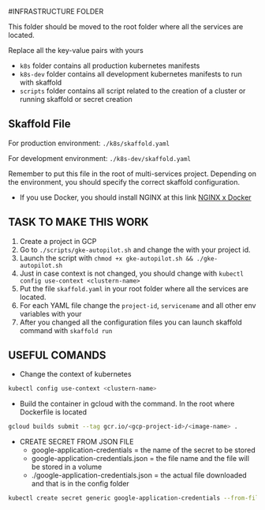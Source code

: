 #INFRASTRUCTURE FOLDER

This folder should be moved to the root folder where all the services are located.

Replace all the key-value pairs with yours

- `k8s` folder contains all production kubernetes manifests
- `k8s-dev` folder contains all development kubernetes manifests to run with skaffold
- `scripts` folder contains all script related to the creation of a cluster or running skaffold or secret creation

## Skaffold File

For production environment: `./k8s/skaffold.yaml`

For development environment: `./k8s-dev/skaffold.yaml`

Remember to put this file in the root of multi-services project. Depending on the environment, you should specify the
correct skaffold configuration.

- If you use Docker, you should install NGINX at this link
  [NGINX x Docker](https://kubernetes.github.io/ingress-nginx/deploy/)

## TASK TO MAKE THIS WORK

1. Create a project in GCP
2. Go to `./scripts/gke-autopilot.sh` and change the <google-cloud-project-id> with your project id.
3. Launch the script with `chmod +x gke-autopilot.sh && ./gke-autopilot.sh`
4. Just in case context is not changed, you should change with `kubectl config use-context <clustern-name>`
5. Put the file `skaffold.yaml` in your root folder where all the services are located.
6. For each YAML file change the `project-id`, `servicename` and all other env variables with your
7. After you changed all the configuration files you can launch skaffold command with `skaffold run`

## USEFUL COMANDS

- Change the context of kubernetes

```bash
kubectl config use-context <clustern-name>
```

- Build the container in gcloud with the command. In the root where Dockerfile is located

```bash
gcloud builds submit --tag gcr.io/<gcp-project-id>/<image-name> .
```

- CREATE SECRET FROM JSON FILE
  - google-application-credentials = the name of the secret to be stored
  - google-application-credentials.json = the file name and the file will be stored in a volume
  - ./google-application-credentials.json = the actual file downloaded and that is in the config folder

```bash
kubectl create secret generic google-application-credentials --from-file=google-application-credentials.json=./google-application-credentials.json
```
